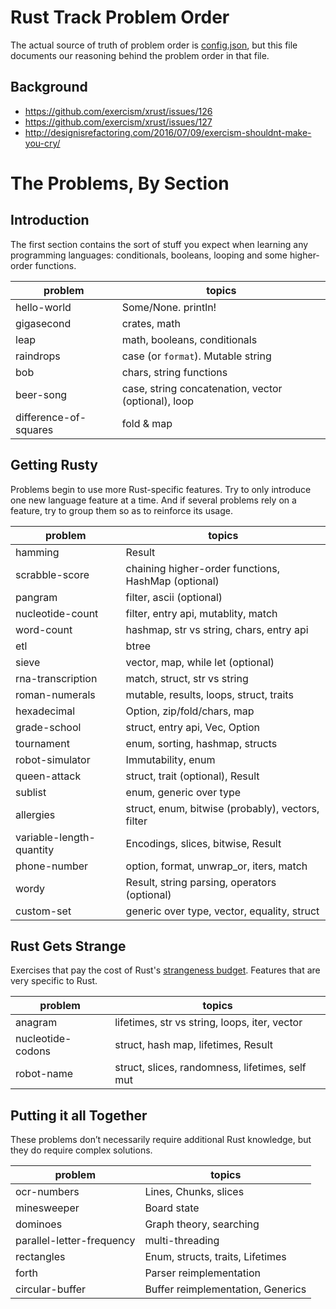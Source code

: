 # Rust Track Problem Order

The actual source of truth of problem order is [config.json](config.json), but this file documents our reasoning behind the problem order in that file.

## Background

- https://github.com/exercism/xrust/issues/126
- https://github.com/exercism/xrust/issues/127
- http://designisrefactoring.com/2016/07/09/exercism-shouldnt-make-you-cry/

# The Problems, By Section

## Introduction

The first section contains the sort of stuff you expect when learning any programming languages: conditionals, booleans, looping and some higher-order functions.

problem | topics
----- | -----
hello-world |  Some/None. println!
gigasecond |  crates, math
leap |  math, booleans, conditionals
raindrops |  case (or `format`). Mutable string
bob |  chars, string functions
beer-song |  case, string concatenation, vector (optional), loop
difference-of-squares |  fold & map

## Getting Rusty

Problems begin to use more Rust-specific features. Try to only introduce one new language feature at a time. And if several problems rely on a feature, try to group them so as to reinforce its usage.

problem | topics
----- | -----
hamming |  Result
scrabble-score |  chaining higher-order functions, HashMap (optional)
pangram | filter, ascii (optional)
nucleotide-count |  filter, entry api, mutablity, match
word-count |  hashmap, str vs string, chars, entry api
etl |  btree
sieve |  vector, map, while let (optional)
rna-transcription |  match, struct, str vs string
roman-numerals |  mutable, results, loops, struct, traits
hexadecimal |  Option, zip/fold/chars, map
grade-school |  struct, entry api, Vec, Option
tournament |  enum, sorting, hashmap, structs
robot-simulator | Immutability, enum
queen-attack |  struct, trait (optional), Result
sublist |  enum, generic over type
allergies |  struct, enum, bitwise (probably), vectors, filter
variable-length-quantity | Encodings, slices, bitwise, Result
phone-number |  option, format, unwrap_or, iters, match
wordy | Result, string parsing, operators (optional)
custom-set |  generic over type, vector, equality, struct

## Rust Gets Strange

Exercises that pay the cost of Rust's [strangeness budget](http://words.steveklabnik.com/the-language-strangeness-budget). Features that are very specific to Rust.

problem | topics
----- | -----
anagram |  lifetimes, str vs string, loops, iter, vector
nucleotide-codons |  struct, hash map, lifetimes, Result
robot-name |  struct, slices, randomness, lifetimes, self mut

## Putting it all Together

These problems don’t necessarily require additional Rust knowledge, but they do require complex solutions.

problem | topics
----- | -----
ocr-numbers | Lines, Chunks, slices
minesweeper |  Board state
dominoes |  Graph theory, searching
parallel-letter-frequency | multi-threading
rectangles |  Enum, structs, traits, Lifetimes
forth |  Parser reimplementation
circular-buffer |  Buffer reimplementation, Generics
